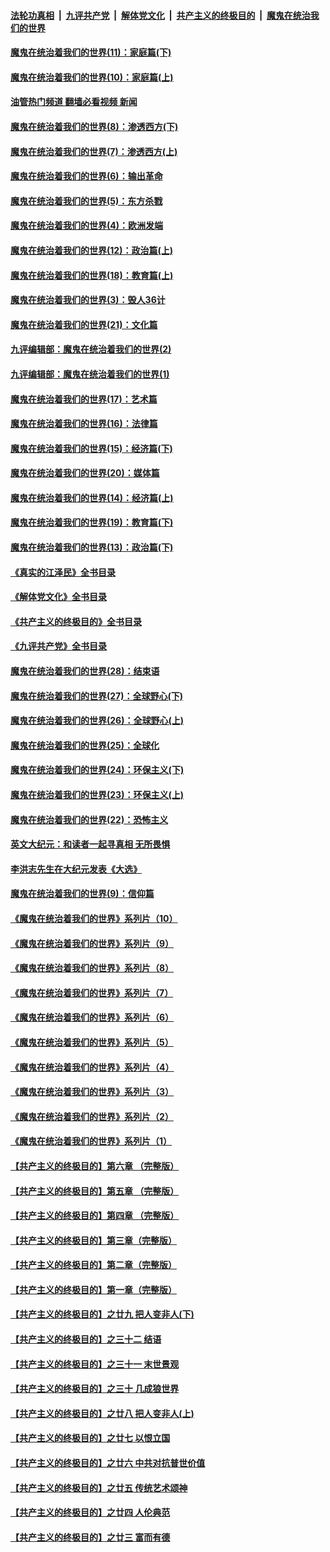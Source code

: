 ####  [法轮功真相](../../../../basic/blob/master/README.md?t=11281902) &nbsp;|&nbsp; [九评共产党](../../../../9ping.md/blob/master/README.md?t=11281902) &nbsp;|&nbsp; [解体党文化](../../../../jtdwh.md/blob/master/README.md?t=11281902)  &nbsp;|&nbsp; [共产主义的终极目的](../../../../gczydzjmd.md/blob/master/README.md?t=11281902) &nbsp;|&nbsp; [魔鬼在统治我们的世界](../../../../mgztzwmdsj.md/blob/master/README.md?t=11281902) 

#### [魔鬼在统治着我们的世界(11)：家庭篇(下)](../pages/nsc422/n10440961.md?t=11281902) 

#### [魔鬼在统治着我们的世界(10)：家庭篇(上)](../pages/nsc422/n10435448.md?t=11281902) 

#### [油管热门频道 翻墙必看视频 新闻](http://129.146.143.75:81/youtube.html?11281902)

#### [魔鬼在统治着我们的世界(8)：渗透西方(下)](../pages/nsc422/n10429603.md?t=11281902) 

#### [魔鬼在统治着我们的世界(7)：渗透西方(上)](../pages/nsc422/n10426013.md?t=11281902) 

#### [魔鬼在统治着我们的世界(6)：输出革命](../pages/nsc422/n10421536.md?t=11281902) 

#### [魔鬼在统治着我们的世界(5)：东方杀戮](../pages/nsc422/n10417707.md?t=11281902) 

#### [魔鬼在统治着我们的世界(4)：欧洲发端](../pages/nsc422/n10414890.md?t=11281902) 

#### [魔鬼在统治着我们的世界(12)：政治篇(上)](../pages/nsc422/n10444576.md?t=11281902) 

#### [魔鬼在统治着我们的世界(18)：教育篇(上)](../pages/nsc422/n10526970.md?t=11281902) 

#### [魔鬼在统治着我们的世界(3)：毁人36计](../pages/nsc422/n10411583.md?t=11281902) 

#### [魔鬼在统治着我们的世界(21)：文化篇](../pages/nsc422/n10597706.md?t=11281902) 

#### [九评编辑部：魔鬼在统治着我们的世界(2)](../pages/nsc422/n10410036.md?t=11281902) 

#### [九评编辑部：魔鬼在统治着我们的世界(1)](../pages/nsc422/n10406825.md?t=11281902) 

#### [魔鬼在统治着我们的世界(17)：艺术篇](../pages/nsc422/n10499093.md?t=11281902) 

#### [魔鬼在统治着我们的世界(16)：法律篇](../pages/nsc422/n10485969.md?t=11281902) 

#### [魔鬼在统治着我们的世界(15)：经济篇(下)](../pages/nsc422/n10469975.md?t=11281902) 

#### [魔鬼在统治着我们的世界(20)：媒体篇](../pages/nsc422/n10586579.md?t=11281902) 

#### [魔鬼在统治着我们的世界(14)：经济篇(上)](../pages/nsc422/n10457370.md?t=11281902) 

#### [魔鬼在统治着我们的世界(19)：教育篇(下)](../pages/nsc422/n10564808.md?t=11281902) 

#### [魔鬼在统治着我们的世界(13)：政治篇(下)](../pages/nsc422/n10448270.md?t=11281902) 

#### [《真实的江泽民》全书目录](../pages/nsc422/n13721399.md?t=11281902) 

#### [《解体党文化》全书目录](../pages/nsc422/n13721157.md?t=11281902) 

#### [《共产主义的终极目的》全书目录](../pages/nsc422/n13721048.md?t=11281902) 

#### [《九评共产党》全书目录](../pages/nsc422/n13708085.md?t=11281902) 

#### [魔鬼在统治着我们的世界(28)：结束语](../pages/nsc422/n10936246.md?t=11281902) 

#### [魔鬼在统治着我们的世界(27)：全球野心(下)](../pages/nsc422/n10928319.md?t=11281902) 

#### [魔鬼在统治着我们的世界(26)：全球野心(上)](../pages/nsc422/n10900318.md?t=11281902) 

#### [魔鬼在统治着我们的世界(25)：全球化](../pages/nsc422/n10788205.md?t=11281902) 

#### [魔鬼在统治着我们的世界(24)：环保主义(下)](../pages/nsc422/n10695307.md?t=11281902) 

#### [魔鬼在统治着我们的世界(23)：环保主义(上)](../pages/nsc422/n10688613.md?t=11281902) 

#### [魔鬼在统治着我们的世界(22)：恐怖主义](../pages/nsc422/n10614727.md?t=11281902) 

#### [英文大纪元：和读者一起寻真相 无所畏惧](../pages/nsc422/n12542027.md?t=11281902) 

#### [李洪志先生在大纪元发表《大选》](../pages/nsc422/n12534746.md?t=11281902) 

#### [魔鬼在统治着我们的世界(9)：信仰篇](../pages/nsc422/n10432159.md?t=11281902) 

#### [《魔鬼在统治着我们的世界》系列片（10）](../pages/nsc422/n12292670.md?t=11281902) 

#### [《魔鬼在统治着我们的世界》系列片（9）](../pages/nsc422/n12290859.md?t=11281902) 

#### [《魔鬼在统治着我们的世界》系列片（8）](../pages/nsc422/n12287445.md?t=11281902) 

#### [《魔鬼在统治着我们的世界》系列片（7）](../pages/nsc422/n12283425.md?t=11281902) 

#### [《魔鬼在统治着我们的世界》系列片（6）](../pages/nsc422/n12282314.md?t=11281902) 

#### [《魔鬼在统治着我们的世界》系列片（5）](../pages/nsc422/n12281419.md?t=11281902) 

#### [《魔鬼在统治着我们的世界》系列片（4）](../pages/nsc422/n12274024.md?t=11281902) 

#### [《魔鬼在统治着我们的世界》系列片（3）](../pages/nsc422/n12271322.md?t=11281902) 

#### [《魔鬼在统治着我们的世界》系列片（2）](../pages/nsc422/n12269049.md?t=11281902) 

#### [《魔鬼在统治着我们的世界》系列片（1）](../pages/nsc422/n12267575.md?t=11281902) 

#### [【共产主义的终极目的】第六章 （完整版）](../pages/nsc422/n11428913.md?t=11281902) 

#### [【共产主义的终极目的】第五章 （完整版）](../pages/nsc422/n11428912.md?t=11281902) 

#### [【共产主义的终极目的】第四章 （完整版）](../pages/nsc422/n11428907.md?t=11281902) 

#### [【共产主义的终极目的】第三章（完整版）](../pages/nsc422/n11428848.md?t=11281902) 

#### [【共产主义的终极目的】第二章（完整版）](../pages/nsc422/n11428831.md?t=11281902) 

#### [【共产主义的终极目的】第一章（完整版）](../pages/nsc422/n11417651.md?t=11281902) 

#### [【共产主义的终极目的】之廿九 把人变非人(下)](../pages/nsc422/n11344140.md?t=11281902) 

#### [【共产主义的终极目的】之三十二 结语](../pages/nsc422/n11360535.md?t=11281902) 

#### [【共产主义的终极目的】之三十一 末世景观](../pages/nsc422/n11351129.md?t=11281902) 

#### [【共产主义的终极目的】之三十 几成狼世界](../pages/nsc422/n11348280.md?t=11281902) 

#### [【共产主义的终极目的】之廿八 把人变非人(上)](../pages/nsc422/n11340492.md?t=11281902) 

#### [【共产主义的终极目的】之廿七 以恨立国](../pages/nsc422/n11336944.md?t=11281902) 

#### [【共产主义的终极目的】之廿六 中共对抗普世价值](../pages/nsc422/n11324785.md?t=11281902) 

#### [【共产主义的终极目的】之廿五 传统艺术颂神](../pages/nsc422/n11296396.md?t=11281902) 

#### [【共产主义的终极目的】之廿四 人伦典范](../pages/nsc422/n11296397.md?t=11281902) 

#### [【共产主义的终极目的】之廿三 富而有德](../pages/nsc422/n11283598.md?t=11281902) 

<img src='http://gfw-breaker.win/goodnews/indexes/nsc422.md' width='0px' height='0px'/>
